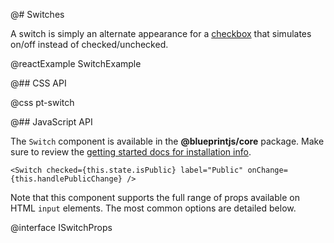 @# Switches

A switch is simply an alternate appearance for a [checkbox](#core/components/forms/checkbox) that
simulates on/off instead of checked/unchecked.

@reactExample SwitchExample

@## CSS API

@css pt-switch

@## JavaScript API

The `Switch` component is available in the __@blueprintjs/core__ package.
Make sure to review the [getting started docs for installation info](#blueprint/getting-started).

```tsx
<Switch checked={this.state.isPublic} label="Public" onChange={this.handlePublicChange} />
```

Note that this component supports the full range of props available on HTML `input` elements.
The most common options are detailed below.

@interface ISwitchProps
